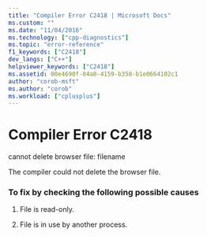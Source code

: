 ```yaml
---
title: "Compiler Error C2418 | Microsoft Docs"
ms.custom: ""
ms.date: "11/04/2016"
ms.technology: ["cpp-diagnostics"]
ms.topic: "error-reference"
f1_keywords: ["C2418"]
dev_langs: ["C++"]
helpviewer_keywords: ["C2418"]
ms.assetid: 00e4690f-04a0-4159-b358-b1e0664102c1
author: "corob-msft"
ms.author: "corob"
ms.workload: ["cplusplus"]
---
```

# Compiler Error C2418
cannot delete browser file: filename  
  
 The compiler could not delete the browser file.  
  
### To fix by checking the following possible causes  
  
1.  File is read-only.  
  
2.  File is in use by another process.